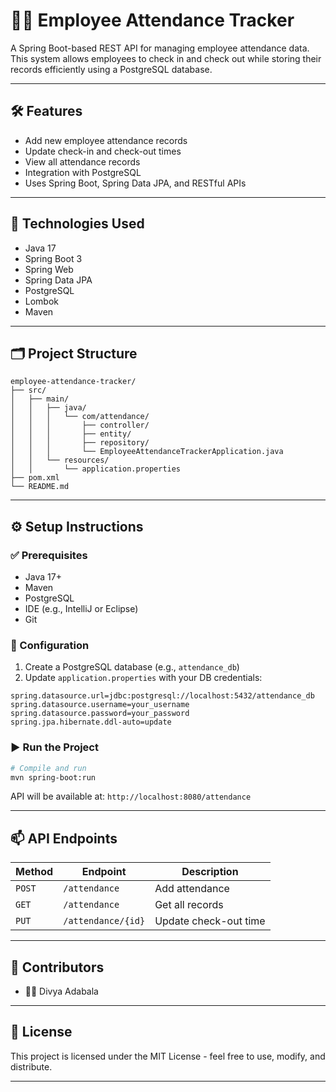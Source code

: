# 👨‍💼 Employee Attendance Tracker

A Spring Boot-based REST API for managing employee attendance data. This system allows employees to check in and check out while storing their records efficiently using a PostgreSQL database.

---

## 🛠️ Features

- Add new employee attendance records
- Update check-in and check-out times
- View all attendance records
- Integration with PostgreSQL
- Uses Spring Boot, Spring Data JPA, and RESTful APIs

---

## 🚀 Technologies Used

- Java 17
- Spring Boot 3
- Spring Web
- Spring Data JPA
- PostgreSQL
- Lombok
- Maven

---

## 🗂️ Project Structure

```
employee-attendance-tracker/
├── src/
│   ├── main/
│   │   ├── java/
│   │   │   └── com/attendance/
│   │   │       ├── controller/
│   │   │       ├── entity/
│   │   │       ├── repository/
│   │   │       └── EmployeeAttendanceTrackerApplication.java
│   │   └── resources/
│   │       └── application.properties
├── pom.xml
└── README.md
```

---

## ⚙️ Setup Instructions

### ✅ Prerequisites
- Java 17+
- Maven
- PostgreSQL
- IDE (e.g., IntelliJ or Eclipse)
- Git

### 🔧 Configuration

1. Create a PostgreSQL database (e.g., `attendance_db`)
2. Update `application.properties` with your DB credentials:

```properties
spring.datasource.url=jdbc:postgresql://localhost:5432/attendance_db
spring.datasource.username=your_username
spring.datasource.password=your_password
spring.jpa.hibernate.ddl-auto=update
```

### ▶️ Run the Project

```bash
# Compile and run
mvn spring-boot:run
```

API will be available at: `http://localhost:8080/attendance`

---

## 📫 API Endpoints

| Method | Endpoint | Description |
|--------|----------|-------------|
| `POST` | `/attendance` | Add attendance |
| `GET` | `/attendance` | Get all records |
| `PUT` | `/attendance/{id}` | Update check-out time |

---

## 🙌 Contributors

- 👩‍💻 Divya Adabala

---

## 📜 License

This project is licensed under the MIT License - feel free to use, modify, and distribute.

---

